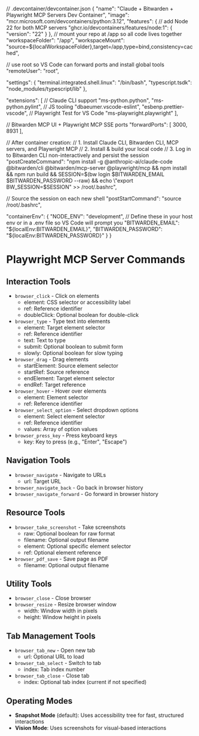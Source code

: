 // .devcontainer/devcontainer.json
{
  "name": "Claude + Bitwarden + Playwright MCP Servers Dev Container",
  "image": "mcr.microsoft.com/devcontainers/python:3.12",
  "features": {
    // add Node 22 for both MCP servers
    "ghcr.io/devcontainers/features/node:1": {
      "version": "22"
    }
  },
  // mount your repo at /app so all code lives together
  "workspaceFolder": "/app",
  "workspaceMount": "source=${localWorkspaceFolder},target=/app,type=bind,consistency=cached",

  // use root so VS Code can forward ports and install global tools
  "remoteUser": "root",

  "settings": {
    "terminal.integrated.shell.linux": "/bin/bash",
    "typescript.tsdk": "node_modules/typescript/lib"
  },

  "extensions": [
    // Claude CLI support
    "ms-python.python",
    "ms-python.pylint",
    // JS tooling
    "dbaeumer.vscode-eslint",
    "esbenp.prettier-vscode",
    // Playwright Test for VS Code
    "ms-playwright.playwright"
  ],

  // Bitwarden MCP UI + Playwright MCP SSE ports
  "forwardPorts": [
    3000,
    8931
  ],

  // After container creation:
  // 1. Install Claude CLI, Bitwarden CLI, MCP servers, and Playwright MCP
  // 2. Install & build your local code
  // 3. Log in to Bitwarden CLI non-interactively and persist the session
  "postCreateCommand": "npm install -g @anthropic-ai/claude-code @bitwarden/cli @bitwarden/mcp-server @playwright/mcp && npm install && npm run build && SESSION=$(bw login $BITWARDEN_EMAIL $BITWARDEN_PASSWORD --raw) && echo \"export BW_SESSION=$SESSION\" >> /root/.bashrc",

  // Source the session on each new shell
  "postStartCommand": "source /root/.bashrc",

  "containerEnv": {
    "NODE_ENV": "development",
    // Define these in your host env or in a .env file so VS Code will prompt you
    "BITWARDEN_EMAIL": "${localEnv:BITWARDEN_EMAIL}",
    "BITWARDEN_PASSWORD": "${localEnv:BITWARDEN_PASSWORD}"
  }
}

# Playwright MCP Server Commands

## Interaction Tools
- `browser_click` - Click on elements
  - element: CSS selector or accessibility label
  - ref: Reference identifier
  - doubleClick: Optional boolean for double-click
- `browser_type` - Type text into elements
  - element: Target element selector
  - ref: Reference identifier
  - text: Text to type
  - submit: Optional boolean to submit form
  - slowly: Optional boolean for slow typing
- `browser_drag` - Drag elements
  - startElement: Source element selector
  - startRef: Source reference
  - endElement: Target element selector
  - endRef: Target reference
- `browser_hover` - Hover over elements
  - element: Element selector
  - ref: Reference identifier
- `browser_select_option` - Select dropdown options
  - element: Select element selector
  - ref: Reference identifier
  - values: Array of option values
- `browser_press_key` - Press keyboard keys
  - key: Key to press (e.g., "Enter", "Escape")

## Navigation Tools
- `browser_navigate` - Navigate to URLs
  - url: Target URL
- `browser_navigate_back` - Go back in browser history
- `browser_navigate_forward` - Go forward in browser history

## Resource Tools
- `browser_take_screenshot` - Take screenshots
  - raw: Optional boolean for raw format
  - filename: Optional output filename
  - element: Optional specific element selector
  - ref: Optional element reference
- `browser_pdf_save` - Save page as PDF
  - filename: Optional output filename

## Utility Tools
- `browser_close` - Close browser
- `browser_resize` - Resize browser window
  - width: Window width in pixels
  - height: Window height in pixels

## Tab Management Tools
- `browser_tab_new` - Open new tab
  - url: Optional URL to load
- `browser_tab_select` - Switch to tab
  - index: Tab index number
- `browser_tab_close` - Close tab
  - index: Optional tab index (current if not specified)

## Operating Modes
- **Snapshot Mode** (default): Uses accessibility tree for fast, structured interactions
- **Vision Mode**: Uses screenshots for visual-based interactions
